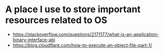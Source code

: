 # A place I use to store important resources related to OS

- https://stackoverflow.com/questions/2171177/what-is-an-application-binary-interface-abi
- https://blog.cloudflare.com/how-to-execute-an-object-file-part-1/